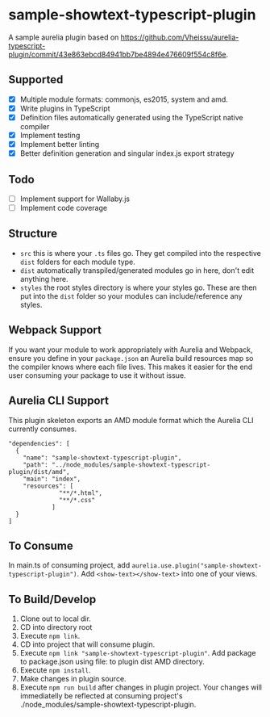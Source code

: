 # sample-showtext-typescript-plugin
A sample aurelia plugin based on https://github.com/Vheissu/aurelia-typescript-plugin/commit/43e863ebcd84941bb7be4894e476609f554c8f6e.

## Supported
- [x] Multiple module formats: commonjs, es2015, system and amd.
- [x] Write plugins in TypeScript
- [x] Definition files automatically generated using the TypeScript native compiler
- [x] Implement testing
- [x] Implement better linting
- [x] Better definition generation and singular index.js export strategy

## Todo
- [ ] Implement support for Wallaby.js
- [ ] Implement code coverage

## Structure
- `src` this is where your `.ts` files go. They get compiled into the respective `dist` folders for each module type.
- `dist` automatically transpiled/generated modules go in here, don't edit anything here.
- `styles` the root styles directory is where your styles go. These are then put into the `dist` folder so your modules can include/reference any styles.

## Webpack Support
If you want your module to work appropriately with Aurelia and Webpack, ensure you define in your `package.json` an Aurelia build resources map so the compiler knows where each file lives. This makes it easier for the end user consuming your package to use it without issue.

## Aurelia CLI Support
This plugin skeleton exports an AMD module format which the Aurelia CLI currently consumes.

```
"dependencies": [
  {
    "name": "sample-showtext-typescript-plugin",
    "path": "../node_modules/sample-showtext-typescript-plugin/dist/amd",
    "main": "index",
    "resources": [
              "**/*.html",
              "**/*.css"
            ]
  }
]
```

## To Consume
In main.ts of consuming project, add `aurelia.use.plugin("sample-showtext-typescript-plugin")`. Add `<show-text></show-text>` into one of your views.

## To Build/Develop
1. Clone out to local dir.
2. CD into directory root
3. Execute `npm link`.
4. CD into project that will consume plugin.
5. Execute `npm link "sample-showtext-typescript-plugin"`. Add package to package.json using file: to plugin dist AMD directory.
6. Execute `npm install`. 
7. Make changes in plugin source.
8. Execute `npm run build` after changes in plugin project. Your changes will immediatelly be reflected at consuming project's ./node_modules/sample-showtext-typescript-plugin.


